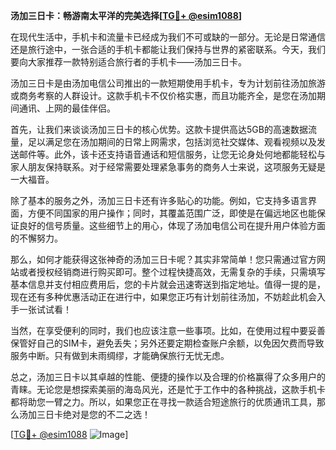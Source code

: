 **汤加三日卡：畅游南太平洋的完美选择[[TG💪+ @esim1088](https://t.me/s/esim1088)]**

在现代生活中，手机卡和流量卡已经成为我们不可或缺的一部分。无论是日常通信还是旅行途中，一张合适的手机卡都能让我们保持与世界的紧密联系。今天，我们要向大家推荐一款特别适合旅行者的手机卡——汤加三日卡。

汤加三日卡是由汤加电信公司推出的一款短期使用手机卡，专为计划前往汤加旅游或商务考察的人群设计。这款手机卡不仅价格实惠，而且功能齐全，是您在汤加期间通讯、上网的最佳伴侣。

首先，让我们来谈谈汤加三日卡的核心优势。这款卡提供高达5GB的高速数据流量，足以满足您在汤加期间的日常上网需求，包括浏览社交媒体、观看视频以及发送邮件等。此外，该卡还支持语音通话和短信服务，让您无论身处何地都能轻松与家人朋友保持联系。对于经常需要处理紧急事务的商务人士来说，这项服务无疑是一大福音。

除了基本的服务之外，汤加三日卡还有许多贴心的功能。例如，它支持多语言界面，方便不同国家的用户操作；同时，其覆盖范围广泛，即使是在偏远地区也能保证良好的信号质量。这些细节上的用心，体现了汤加电信公司在提升用户体验方面的不懈努力。

那么，如何才能获得这张神奇的汤加三日卡呢？其实非常简单！您只需通过官方网站或者授权经销商进行购买即可。整个过程快捷高效，无需复杂的手续，只需填写基本信息并支付相应费用后，您的卡片就会迅速寄送到指定地址。值得一提的是，现在还有多种优惠活动正在进行中，如果您正巧有计划前往汤加，不妨趁此机会入手一张试试看！

当然，在享受便利的同时，我们也应该注意一些事项。比如，在使用过程中要妥善保管好自己的SIM卡，避免丢失；另外还要定期检查账户余额，以免因欠费而导致服务中断。只有做到未雨绸缪，才能确保旅行无忧无虑。

总之，汤加三日卡以其卓越的性能、便捷的操作以及合理的价格赢得了众多用户的青睐。无论您是想探索美丽的海岛风光，还是忙于工作中的各种挑战，这款手机卡都将助您一臂之力。所以，如果您正在寻找一款适合短途旅行的优质通讯工具，那么汤加三日卡绝对是您的不二之选！

[[TG💪+ @esim1088](https://t.me/s/esim1088) ![Image](https://i.postimg.cc/4NQfJmqS/Snipaste-2025-05-13-00-14-12.png)]